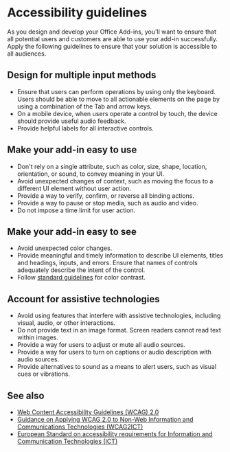 # Accessibility guidelines

As you design and develop your Office Add-ins, you'll want to ensure that all potential users and customers are able to use your add-in successfully. Apply the following guidelines to ensure that your solution is accessible to all audiences.

## Design for multiple input methods

- Ensure that users can perform operations by using only the keyboard. Users should be able to move to all actionable elements on the page by using a combination of the Tab and arrow keys.
- On a mobile device, when users operate a control by touch, the device should provide useful audio feedback.
- Provide helpful labels for all interactive controls. 

## Make your add-in easy to use

- Don't rely on a single attribute, such as color, size, shape, location, orientation, or sound, to convey meaning in your UI.
- Avoid unexpected changes of context, such as moving the focus to a different UI element without user action.
- Provide a way to verify, confirm, or reverse all binding actions.
- Provide a way to pause or stop media, such as audio and video.
- Do not impose a time limit for user action.

## Make your add-in easy to see

- Avoid unexpected color changes.
- Provide meaningful and timely information to describe UI elements, titles and headings, inputs, and errors. Ensure that names of controls adequately describe the intent of the control.
- Follow [standard guidelines](https://www.w3.org/TR/UNDERSTANDING-WCAG20/visual-audio-contrast-contrast.html) for color contrast.

## Account for assistive technologies

- Avoid using features that interfere with assistive technologies, including visual, audio, or other interactions.
- Do not provide text in an image format. Screen readers cannot read text within images.
- Provide a way for users to adjust or mute all audio sources.
- Provide a way for users to turn on captions or audio description with audio sources.
- Provide alternatives to sound as a means to alert users, such as visual cues or vibrations.

## See also

- [Web Content Accessibility Guidelines (WCAG) 2.0](https://www.w3.org/TR/wcag2ict/#REF-WCAG20)
- [Guidance on Applying WCAG 2.0 to Non-Web Information and Communications Technologies (WCAG2ICT)](https://www.w3.org/TR/wcag2ict/)
- [European Standard on accessibility requirements for Information and Communication Technologies (ICT)](https://www.etsi.org/deliver/etsi_en/301500_301599/301549/01.00.00_20/en_301549v010000c.pdf) 
